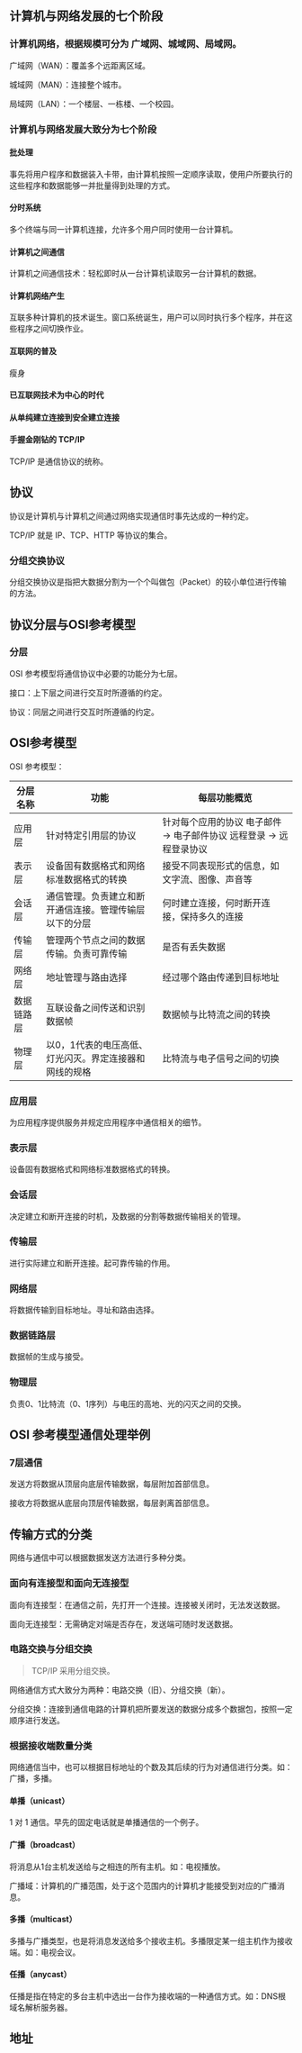 ## 计算机与网络发展的七个阶段

### 计算机网络，根据规模可分为 广域网、城域网、局域网。

广域网（WAN）：覆盖多个远距离区域。

城域网（MAN）：连接整个城市。

局域网（LAN）：一个楼层、一栋楼、一个校园。

### 计算机与网络发展大致分为七个阶段

#### 批处理

事先将用户程序和数据装入卡带，由计算机按照一定顺序读取，使用户所要执行的这些程序和数据能够一并批量得到处理的方式。

#### 分时系统

多个终端与同一计算机连接，允许多个用户同时使用一台计算机。

#### 计算机之间通信

计算机之间通信技术：轻松即时从一台计算机读取另一台计算机的数据。

#### 计算机网络产生

互联多种计算机的技术诞生。窗口系统诞生，用户可以同时执行多个程序，并在这些程序之间切换作业。

#### 互联网的普及

瘦身

#### 已互联网技术为中心的时代

#### 从单纯建立连接到安全建立连接

#### 手握金刚钻的 TCP/IP

TCP/IP 是通信协议的统称。

## 协议

协议是计算机与计算机之间通过网络实现通信时事先达成的一种约定。

TCP/IP 就是 IP、TCP、HTTP 等协议的集合。

### 分组交换协议

分组交换协议是指把大数据分割为一个个叫做包（Packet）的较小单位进行传输的方法。

## 协议分层与OSI参考模型

### 分层

OSI 参考模型将通信协议中必要的功能分为七层。

接口：上下层之间进行交互时所遵循的约定。

协议：同层之间进行交互时所遵循的约定。

## OSI参考模型

OSI 参考模型：

| 分层名称  | 功能                           | 每层功能概览                                  |
|-------|------------------------------|-----------------------------------------|
| 应用层   | 针对特定引用层的协议                   | 针对每个应用的协议 电子邮件 -> 电子邮件协议 远程登录 -> 远程登录协议 |
| 表示层   | 设备固有数据格式和网络标准数据格式的转换         | 接受不同表现形式的信息，如文字流、图像、声音等                 |
| 会话层   | 通信管理。负责建立和断开通信连接。管理传输层以下的分层  | 何时建立连接，何时断开连接，保持多久的连接                   |
| 传输层   | 管理两个节点之间的数据传输。负责可靠传输         | 是否有丢失数据                                 |
| 网络层   | 地址管理与路由选择                    | 经过哪个路由传递到目标地址                           |
| 数据链路层 | 互联设备之间传送和识别数据帧               | 数据帧与比特流之间的转换                            |
| 物理层   | 以0，1代表的电压高低、灯光闪灭。界定连接器和网线的规格 | 比特流与电子信号之间的切换                           |

### 应用层

为应用程序提供服务并规定应用程序中通信相关的细节。

### 表示层

设备固有数据格式和网络标准数据格式的转换。

### 会话层

决定建立和断开连接的时机，及数据的分割等数据传输相关的管理。

### 传输层

进行实际建立和断开连接。起可靠传输的作用。

### 网络层

将数据传输到目标地址。寻址和路由选择。

### 数据链路层

数据帧的生成与接受。

### 物理层

负责0、1比特流（0、1序列）与电压的高地、光的闪灭之间的交换。

## OSI 参考模型通信处理举例

### 7层通信

发送方将数据从顶层向底层传输数据，每层附加首部信息。

接收方将数据从底层向顶层传输数据，每层剥离首部信息。

## 传输方式的分类

网络与通信中可以根据数据发送方法进行多种分类。

### 面向有连接型和面向无连接型

面向有连接型：在通信之前，先打开一个连接。连接被关闭时，无法发送数据。

面向无连接型：无需确定对端是否存在，发送端可随时发送数据。

### 电路交换与分组交换

> TCP/IP 采用分组交换。

网络通信方式大致分为两种：电路交换（旧）、分组交换（新）。

分组交换：连接到通信电路的计算机把所要发送的数据分成多个数据包，按照一定顺序进行发送。

### 根据接收端数量分类

网络通信当中，也可以根据目标地址的个数及其后续的行为对通信进行分类。如：广播，多播。

#### 单播（unicast）

1 对 1 通信。早先的固定电话就是单播通信的一个例子。

#### 广播（broadcast）

将消息从1台主机发送给与之相连的所有主机。如：电视播放。

广播域：计算机的广播范围，处于这个范围内的计算机才能接受到对应的广播消息。

#### 多播（multicast）

多播与广播类型，也是将消息发送给多个接收主机。多播限定某一组主机作为接收端。如：电视会议。

#### 任播（anycast）

任播是指在特定的多台主机中选出一台作为接收端的一种通信方式。如：DNS根域名解析服务器。

## 地址
